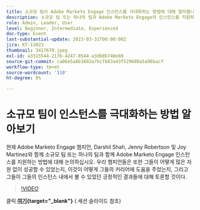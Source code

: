 ```yaml
---
title: 소규모 팀이 Adobe Marketo Engage 인스턴스를 극대화하는 방법에 대해 알아봅니다
description: 소규모 팀 또는 하나의 팀과 Adobe Marketo Engage의 인스턴스를 지원하는 방법에 대해 논의합니다.
role: Admin, Leader, User
level: Beginner, Intermediate, Experienced
doc-type: Event
last-substantial-update: 2023-03-31T00:00:00Z
jira: KT-13023
thumbnail: 3417670.jpeg
exl-id: a3315544-217b-4247-8544-a3db0b740e60
source-git-commit: ca06e5a8b1602a7bcfb83a43f529680a5a96bacf
workflow-type: tm+mt
source-wordcount: '110'
ht-degree: 0%

---
```


# 소규모 팀이 인스턴스를 극대화하는 방법 알아보기

현재 Adobe Marketo Engage 챔피언, Darshil Shah, Jenny Robertson 및 Joy Martinez와 함께 소규모 팀 또는 하나의 팀과 함께 Adobe Marketo Engage 인스턴스를 지원하는 방법에 대해 논의하십시오. 우리 챔피언들은 또한 그들이 어떻게 많은 자원 없이 성공할 수 있었는지, 이것이 어떻게 그들의 커리어에 도움을 주었는지, 그리고 그들이 그들의 인스턴스 내에서 볼 수 있었던 긍정적인 결과들에 대해 토론할 것이다.

>[!VIDEO](https://video.tv.adobe.com/v/3417670/?quality=12&learn=on)

클릭 **[여기](assets/small-team-instance.pdf){target="_blank"}** ( 세션 슬라이드 참조)
